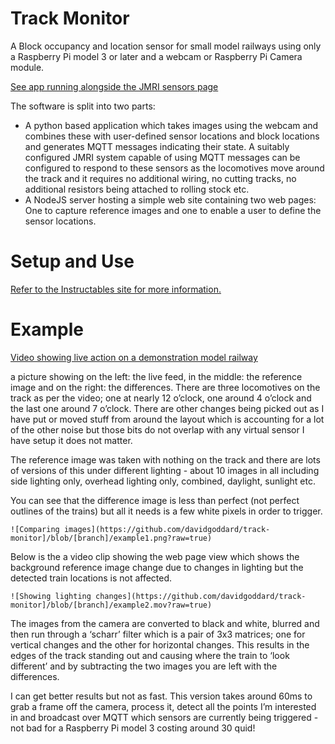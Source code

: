 # Track Monitor
A Block occupancy and location sensor for small model railways using only a Raspberry Pi model 3 or later and a webcam or Raspberry Pi Camera module.

[See app running alongside the JMRI sensors page](https://www.youtube.com/watch?v=h2c3jTDoKAY)


The software is split into two parts:
  * A python based application which takes images using the webcam and combines these with user-defined sensor locations and block locations and generates MQTT messages indicating their state.  A suitably configured JMRI system capable of using MQTT messages can be configured to respond to these sensors as the locomotives move around the track and it requires no additional wiring, no cutting tracks, no additional resistors being attached to rolling stock etc.
  * A NodeJS server hosting a simple web site containing two web pages:  One to capture reference images and one to enable a user to define the sensor locations.

# Setup and Use
[Refer to the Instructables site for more information.](https://www.instructables.com/Block-Occupancy-Detector-and-Position-Sensors-for-/)

# Example

[Video showing live action on a demonstration model railway](https://youtu.be/tM7jrEE13So)

a picture showing on the left: the live feed, in the middle: the reference image and on the right: the differences.  There are three locomotives on the track as per the video; one at nearly 12 o’clock, one around 4 o’clock and the last one around 7 o’clock.  There are other changes being picked out as I have put or moved stuff from around the layout which is accounting for a lot of the other noise but those bits do not overlap with any virtual sensor I have setup it does not matter.

The reference image was taken with nothing on the track and there are lots of versions of this under different lighting - about 10 images in all including side lighting only, overhead lighting only, combined, daylight, sunlight etc.

You can see that the difference image is less than perfect (not perfect outlines of the trains) but all it needs is a few white pixels in order to trigger.

	![Comparing images](https://github.com/davidgoddard/track-monitor]/blob/[branch]/example1.png?raw=true)

Below is the a video clip showing the web page view which shows the background reference image change due to changes in lighting but the detected train locations is not affected.

	![Showing lighting changes](https://github.com/davidgoddard/track-monitor]/blob/[branch]/example2.mov?raw=true)


The images from the camera are converted to black and white, blurred and then run through a ‘scharr’ filter which is a pair of 3x3 matrices; one for vertical changes and the other for horizontal changes.  This results in the edges of the track standing out and causing where the train to ‘look different’ and by subtracting the two images you are left with the differences.

I can get better results but not as fast.  This version takes around 60ms to grab a frame off the camera, process it, detect all the points I’m interested in and broadcast over MQTT which sensors are currently being triggered - not bad for a Raspberry Pi model 3 costing around 30 quid!
